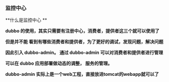 ### 监控中心



**什么是监控中心 **

**dubbo 的使用，其实只需要有注册中心，消费者，提供者这三个就可以使用了**

**但是并不能 看到有哪些消费者和提供者，为了更好的调试，发现问题，解决问题**

**因此引入 dubbo-admin。 通过 dubbo-admin 可以对消费者和提供者进行管理**

**可以在 dubbo 应用部署做动态的调整， 服务的管理。**



**dubbo-admin  实际上是一个web工程，直接放进tomcat的webapp就可以了**